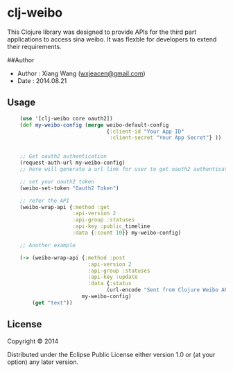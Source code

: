 # clj-weibo

This Clojure library was designed to provide APIs for the third part applications to access sina weibo. It was flexble for developers to extend their requirements.

##Author

* Author : Xiang Wang (wxjeacen@gmail.com)
* Date :  2014.08.21

## Usage

```clojure
    (use '[clj-weibo core oauth2])
    (def my-weibo-config (merge weibo-default-config
                                {:client-id "Your App ID"
                                 :client-secret "Your App Secret"} ))


    ;; Get oauth2 authentication
    (request-auth-url my-weibo-config)
    ;; here will generate a url link for user to get oauth2 authentication.

    ;; set your oauth2 token
    (weibo-set-token "Oauth2 Token")

    ;; refer the API
    (weibo-wrap-api {:method :get
                     :api-version 2
                     :api-group :statuses
                     :api-key :public_timeline
                     :data {:count 10}} my-weibo-config)

    ;; Another example

    (-> (weibo-wrap-api {:method :post
                          :api-version 2
                          :api-group :statuses
                          :api-key :update
                          :data {:status
                                (url-encode "Sent from Clojure Weibo API from Xiang Wang !") }}
                        my-weibo-config)
        (get "text"))
```


## License

Copyright © 2014

Distributed under the Eclipse Public License either version 1.0 or (at
your option) any later version.
